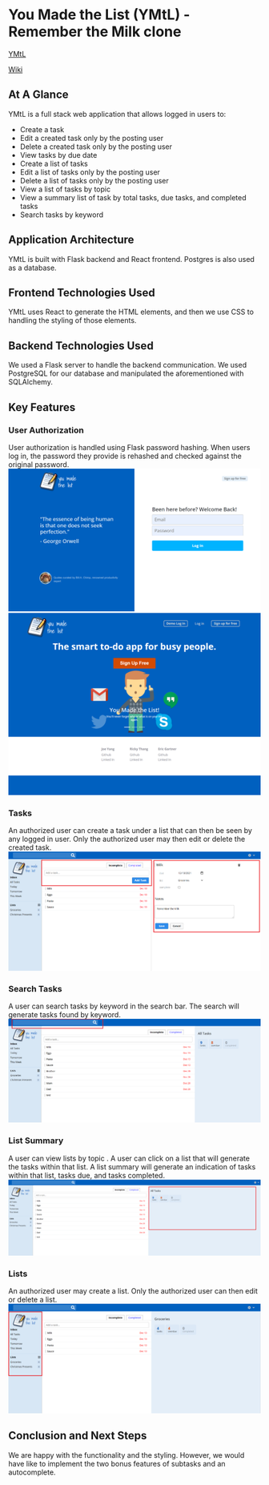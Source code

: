 # You Made the List (YMtL) - Remember the Milk clone
[YMtL](https://you-made-the-list.herokuapp.com/)

[Wiki](https://github.com/EricGartner47/FlaskGroupProject/wiki)

## At A Glance
YMtL is a full stack web application that allows logged in users to:
 - Create a task
 - Edit a created task only by the posting user
 - Delete a created task only by the posting user
 - View tasks by due date
 - Create a list of tasks
 - Edit a list of tasks only by the posting user
 - Delete a list of tasks only by the posting user
 - View a list of tasks by topic
 - View a summary list of task by total tasks, due tasks, and completed tasks
 - Search tasks by keyword

## Application Architecture
YMtL is built with Flask backend and React frontend. Postgres is also used as a database.

## Frontend Technologies Used
YMtL uses React to generate the HTML elements, and then we use CSS to handling the styling of those elements.

## Backend Technologies Used
We used a Flask server to handle the backend communication. We used PostgreSQL for our database and manipulated the aforementioned with SQLAlchemy.

## Key Features
### User Authorization
User authorization is handled using Flask password hashing. When users log in, the password they provide is rehashed and checked against the original password.
![Log In Page](https://github.com/EricGartner47/FlaskGroupProject/blob/main/react-app/src/components/auth/images/login_page.png)
![Splash Page](https://github.com/EricGartner47/FlaskGroupProject/blob/main/react-app/src/components/auth/images/splash_page.png)

### Tasks
An authorized user can create a task under a list that can then be seen by any logged in user. Only the authorized user may then edit or delete the created task.
![Tasks](https://github.com/EricGartner47/FlaskGroupProject/blob/main/react-app/src/components/auth/images/tasks.png)

### Search Tasks
A user can search tasks by keyword in the search bar. The search will generate tasks found by keyword.
![Search Tasks](https://github.com/EricGartner47/FlaskGroupProject/blob/main/react-app/src/components/auth/images/search.png)

### List Summary
A user can view lists by topic . A user can click on a list that will generate the tasks within that list. A list summary will generate an indication of tasks within that list, tasks due, and tasks completed.
![List Summary](https://github.com/EricGartner47/FlaskGroupProject/blob/main/react-app/src/components/auth/images/list%20summary.png)

### Lists
An authorized user may create a list. Only the authorized user can then edit or delete a list.
![Lists](https://github.com/EricGartner47/FlaskGroupProject/blob/main/react-app/src/components/auth/images/lists.png)

## Conclusion and Next Steps
We are happy with the functionality and the styling. However, we would have like to implement the two bonus features of subtasks and an autocomplete.

